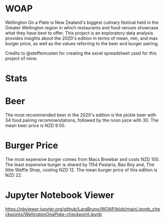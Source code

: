 # WOAP

Wellington On a Plate is New Zealand's biggest culinary festival held in the Greater Wellington region in which restaurants and food venues showcase what they have best to offer. 
This project is an exploratory data analysis provides insights about the 2020's edition in terms of mean, min, and max burger price, as well as the values referring to the beer and burger pairing.

Credits to @steffenrusten for creating the excel spreadsheet used for this project of mine.

# Stats

# Beer
The most recommended beer in the 2020's edition is the pickle beer with 34 food pairing recommendations, followed by the noon juice with 30.
The mean beer price is NZD 9.50.

# Burger Price
The most expensive burger comes from Macs Brewbar and costs NZD 100. The least expensive burger is shared by 1154 Pastaria, Bao Boy and, The little Waffle Shop, costing NZD 12. The mean burger price of this edition is NZD 22.

# Jupyter Notebook Viewer
https://nbviewer.jupyter.org/github/LaraBruno/WOAP/blob/main/.ipynb_checkpoints/WellingtonOnaPlate-checkpoint.ipynb
